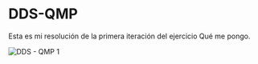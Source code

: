 # DDS-QMP

Esta es mi resolución de la primera iteración del ejercicio Qué me pongo.

![DDS - QMP 1](https://user-images.githubusercontent.com/49215533/115628072-69ffb980-a2d6-11eb-92ff-2532743b9dc5.png)



